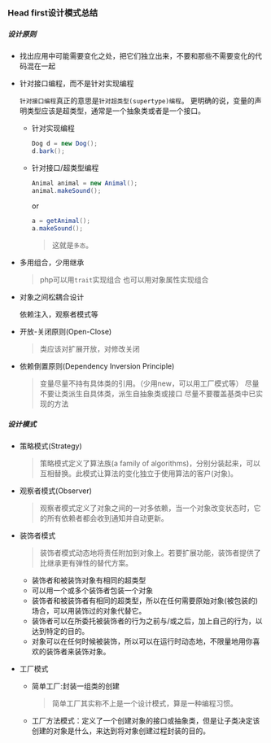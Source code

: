 ### Head first设计模式总结

##### 设计原则
* 找出应用中可能需要变化之处，把它们独立出来，不要和那些不需要变化的代码混在一起
* 针对接口编程，而不是针对实现编程

  `针对接口编程`真正的意思是`针对超类型(supertype)编程`。
  更明确的说，变量的声明类型应该是超类型，通常是一个抽象类或者是一个接口。

  - 针对实现编程
    ```java
    Dog d = new Dog();
    d.bark();
    ```
  - 针对接口/超类型编程

    ```java
    Animal animal = new Animal();
    animal.makeSound();
    ```
    or
    ```java
    a = getAnimal();
    a.makeSound();
    ```

    > 这就是`多态`。

* 多用组合，少用继承
  > php可以用`trait`实现组合
  > 也可以用对象属性实现组合

* 对象之间松耦合设计

  依赖注入，观察者模式等

* 开放-关闭原则(Open-Close)
  > 类应该对扩展开放，对修改关闭

* 依赖倒置原则(Dependency Inversion Principle)
  > 变量尽量不持有具体类的引用。（少用new，可以用工厂模式等）
  > 尽量不要让类派生自具体类，派生自抽象类或接口
  > 尽量不要覆盖基类中已实现的方法


##### 设计模式

* 策略模式(Strategy)

  > 策略模式定义了算法族(a family of algorithms)，分别分装起来，可以互相替换。此模式让算法的变化独立于使用算法的客户(对象)。

* 观察者模式(Observer)

  > 观察者模式定义了对象之间的一对多依赖，当一个对象改变状态时，它的所有依赖者都会收到通知并自动更新。

* 装饰者模式

  > 装饰者模式动态地将责任附加到对象上。若要扩展功能，装饰者提供了比继承更有弹性的替代方案。

  - 装饰者和被装饰对象有相同的超类型
  - 可以用一个或多个装饰者包装一个对象
  - 装饰者和被装饰者有相同的超类型，所以在任何需要原始对象(被包装的)场合，可以用装饰过的对象代替它。
  - 装饰者可以在所委托被装饰者的行为之前与/或之后，加上自己的行为，以达到特定的目的。
  - 对象可以在任何时候被装饰，所以可以在运行时动态地，不限量地用你喜欢的装饰者来装饰对象。

* 工厂模式

  - 简单工厂:封装一组类的创建
    > 简单工厂其实称不上是一个设计模式，算是一种编程习惯。

  - 工厂方法模式：定义了一个创建对象的接口或抽象类，但是让子类决定该创建的对象是什么，来达到将对象创建过程封装的目的。





